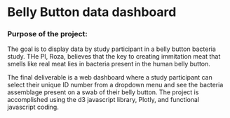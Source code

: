 # Belly Button data dashboard  
  
### Purpose of the project:  
  
The goal is to display data by study participant in a belly button bacteria study.  THe PI, Roza, believes that the key to creating immitation meat that smells like real meat lies in bacteria present in the human belly button.  
  
The final deliverable is a web dashboard where a study participant can select their unique ID number from a dropdown menu and see the bacteria assemblage present on a swab of their belly button.  The project is accomplished using the d3 javascript library, Plotly, and functional javascript coding.